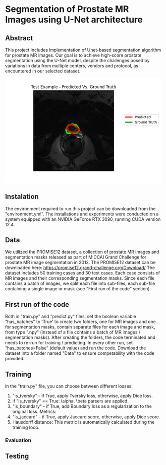 # Segmentation of Prostate MR Images using U-Net architecture
## Abstract
This project includes implementation of Unet-based segmentation algorithm for prostate MR images.
Our goal is to achieve high-score prostate segmentation using the U-Net model,
despite the challenges posed by variations in data from multiple centers, vendors and protocol,
as encountered in our selected dataset.

![Project Logo](example_predict_mask.png)
## Instalation
The environment required to run this project can be downloaded from the "environment.yml".
The installations and experiments were conducted on a system equipped with an NVIDIA GeForce RTX 3090, running CUDA version 12.4.
## Data
We utilized the PROMISE12 dataset, a collection of prostate MR images and segmentation 
masks released as part of MICCAI Grand Challenge for prostate MR image segmentation 
in 2012. The PROMISE12 dataset can be downloaded here: https://promise12.grand-challenge.org/Download/
The dataset includes 50 training cases and 30 test cases. Each case consists of MR images
and their corresponding segmentation masks. Since each file contains a batch of images, we split each file into sub-files, each sub-file
containing a single image or mask (see "First run of the code" section)
## First run of the code
Both in "train.py" and "predict.py" files, set the boolean variable "has_batches" to 'True' 
to create two folders, one for MR images and one for segmentation masks, contain 
separate files for each image and mask, from type ".npy" (instead of a file contains a batch 
of MR images / segmentation masks). After creating the folders, the code terminated and 
needs to re-run for training / predicting.
In every other run, set “has_batches=False” (default value) and run the code.
Download the dataset into a folder named "Data" to ensure competability with the code provided.
## Training
In the "train.py" file, you can choose between different losses:
1. "is_tversky" - if True, apply Tversky loss, otherwise, apply Dice loss.
2. if "is_tversky" == True: \alpha, \beta parsers are applied.
3. "is_boundary" - if True, add Boundary loss as a regularization to the original loss.
Metrics:
1. "is_jaccard" - if True, apply Jaccard score, otherwise, apply Dice score.
2. Hausdorff distance: This metric is automatically calculated during the training loop.
### Evaluation
## Testing

